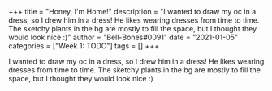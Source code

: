 +++
title = "Honey, I'm Home!"
description = "I wanted to draw my oc in a dress, so I drew him in a dress! He likes wearing dresses from time to time. The sketchy plants in the bg are mostly to fill the space, but I thought they would look nice :)"
author = "Bell-Bones#0091"
date = "2021-01-05"
categories = ["Week 1: TODO"]
tags = []
+++

I wanted to draw my oc in a dress, so I drew him in a dress! He likes wearing dresses from time to time. The sketchy plants in the bg are mostly to fill the space, but I thought they would look nice :)
